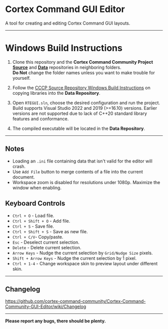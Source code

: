 # Cortex Command GUI Editor
A tool for creating and editing Cortex Command GUI layouts.

***

# Windows Build Instructions

1. Clone this repository and the **Cortex Command Community Project [Source](https://github.com/cortex-command-community/Cortex-Command-Community-Project-Source)** and **[Data](https://github.com/cortex-command-community/Cortex-Command-Community-Project-Data)** repositories in neighboring folders.  
**Do Not** change the folder names unless you want to make trouble for yourself.

2. Follow the [CCCP Source Repository Windows Build Instructions](https://github.com/cortex-command-community/Cortex-Command-Community-Project-Source#windows-build-instructions) on copying libraries into the **Data Repository**.

3. Open `RTEGUI.sln`, choose the desired configuration and run the project.
Build supports Visual Studio 2022 and 2019 (>=16.10) versions. Earlier versions are not supported due to lack of C++20 standard library features and conformance.

4. The compiled executable will be located in the **Data Repository**.

***

## Notes
- Loading an `.ini` file containing data that isn't valid for the editor will crash.
- Use `Add File` button to merge contents of a file into the current document.
- Workspace zoom is disabled for resolutions under 1080p. Maximize the window when enabling.

## Keyboard Controls
- `Ctrl + O` - Load file.
- `Ctrl + Shift + O` - Add file.
- `Ctrl + S` - Save file.
- `Ctrl + Shift + S` - Save as new file.
- `Ctrl + C/V`- Copy/paste.
- `Esc` - Deselect current selection.
- `Delete` - Delete current selection.
- `Arrow Keys` - Nudge the current selection by `Grid/Nudge Size` pixels.
- `Shift + Arrow Keys` - Nudge the current selection by 1 pixel.
- `Ctrl + 1-4` - Change workspace skin to preview layout under different skin.

***

## Changelog
https://github.com/cortex-command-community/Cortex-Command-Community-GUI-Editor/wiki/Changelog

***

**Please report any bugs, there should be plenty.**